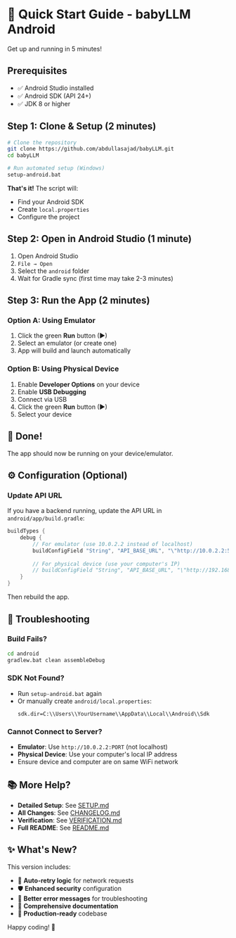 # 🚀 Quick Start Guide - babyLLM Android

Get up and running in 5 minutes!

## Prerequisites

- ✅ Android Studio installed
- ✅ Android SDK (API 24+)
- ✅ JDK 8 or higher

## Step 1: Clone & Setup (2 minutes)

```bash
# Clone the repository
git clone https://github.com/abdullasajad/babyLLM.git
cd babyLLM

# Run automated setup (Windows)
setup-android.bat
```

**That's it!** The script will:
- Find your Android SDK
- Create `local.properties`
- Configure the project

## Step 2: Open in Android Studio (1 minute)

1. Open Android Studio
2. `File → Open`
3. Select the `android` folder
4. Wait for Gradle sync (first time may take 2-3 minutes)

## Step 3: Run the App (2 minutes)

### Option A: Using Emulator

1. Click the green **Run** button (▶)
2. Select an emulator (or create one)
3. App will build and launch automatically

### Option B: Using Physical Device

1. Enable **Developer Options** on your device
2. Enable **USB Debugging**
3. Connect via USB
4. Click the green **Run** button (▶)
5. Select your device

## 🎉 Done!

The app should now be running on your device/emulator.

## ⚙️ Configuration (Optional)

### Update API URL

If you have a backend running, update the API URL in `android/app/build.gradle`:

```gradle
buildTypes {
    debug {
        // For emulator (use 10.0.2.2 instead of localhost)
        buildConfigField "String", "API_BASE_URL", "\"http://10.0.2.2:5000/api\""
        
        // For physical device (use your computer's IP)
        // buildConfigField "String", "API_BASE_URL", "\"http://192.168.1.100:5000/api\""
    }
}
```

Then rebuild the app.

## 🐛 Troubleshooting

### Build Fails?
```bash
cd android
gradlew.bat clean assembleDebug
```

### SDK Not Found?
- Run `setup-android.bat` again
- Or manually create `android/local.properties`:
  ```
  sdk.dir=C:\\Users\\YourUsername\\AppData\\Local\\Android\\Sdk
  ```

### Cannot Connect to Server?
- **Emulator**: Use `http://10.0.2.2:PORT` (not localhost)
- **Physical Device**: Use your computer's local IP address
- Ensure device and computer are on same WiFi network

## 📚 More Help?

- **Detailed Setup**: See [SETUP.md](SETUP.md)
- **All Changes**: See [CHANGELOG.md](CHANGELOG.md)
- **Verification**: See [VERIFICATION.md](VERIFICATION.md)
- **Full README**: See [README.md](README.md)

## ✨ What's New?

This version includes:
- 🔄 **Auto-retry logic** for network requests
- 🛡️ **Enhanced security** configuration
- 💬 **Better error messages** for troubleshooting
- 📖 **Comprehensive documentation**
- 🚀 **Production-ready** codebase

Happy coding! 🎉
